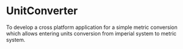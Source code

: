 # UnitConverter
To develop a cross platform application for a simple metric conversion which allows entering units conversion from imperial system to metric system.
